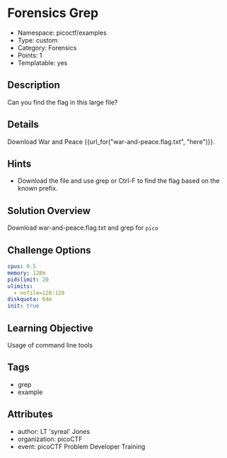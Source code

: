# Forensics Grep

- Namespace: picoctf/examples
- Type: custom
- Category: Forensics
- Points: 1
- Templatable: yes

## Description

Can you find the flag in this large file?

## Details

Download War and Peace {{url_for("war-and-peace.flag.txt", "here")}}.

## Hints

- Download the file and use grep or Ctrl-F to find the flag based on the known
  prefix.

## Solution Overview

Download war-and-peace.flag.txt and grep for `pico`

## Challenge Options

```yaml
cpus: 0.5
memory: 128m
pidslimit: 20
ulimits:
  - nofile=128:128
diskquota: 64m
init: true
```

## Learning Objective

Usage of command line tools

## Tags

- grep
- example

## Attributes

- author: LT 'syreal' Jones
- organization: picoCTF
- event: picoCTF Problem Developer Training
